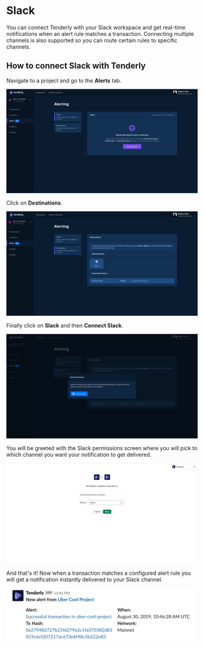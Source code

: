 # Slack

You can connect Tenderly with your Slack workspace and get real-time notifications when an alert rule matches a transaction. Connecting multiple channels is also supported so you can route certain rules to specific channels.

## How to connect Slack with Tenderly

Navigate to a project and go to the **Alerts** tab.

![](../.gitbook/assets/preview.tenderly.dev_project_uber-cool-project_alerts_rules.png)

Click on **Destinations**.

![](../.gitbook/assets/preview.tenderly.dev_project_uber-cool-project_alerts_destinations%20%281%29.png)

Finally click on **Slack** and then **Connect Slack**.

![](../.gitbook/assets/preview.tenderly.dev_project_uber-cool-project_alerts_destinations-1%20%281%29.png)

You will be greeted with the Slack permissions screen where you will pick to which channel you want your notification to get delivered.

![](../.gitbook/assets/screen-shot-2019-09-02-at-11.42.40.png)

And that's it! Now when a transaction matches a configured alert rule you will get a notification instantly delivered to your Slack channel.

![](../.gitbook/assets/screen-shot-2019-08-30-at-13.08.01.png)



